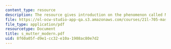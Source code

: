 ```yaml
---
content_type: resource
description: The resource gives introduction on the phenomenon called Modernism.
file: https://ol-ocw-studio-app-qa.s3.amazonaws.com/courses/21l-705-masterworks-in-american-short-fiction-fall-2005/8f60a05fd9e1cc32e10a1908ac80e7d2_s_mutter_modern.pdf
file_type: application/pdf
resourcetype: Document
title: s_mutter_modern.pdf
uid: 8f60a05f-d9e1-cc32-e10a-1908ac80e7d2
---
```

